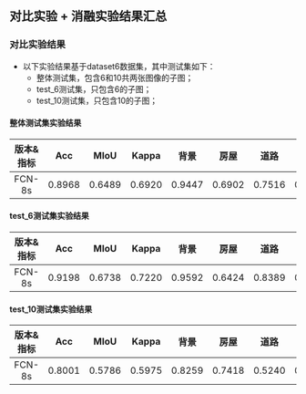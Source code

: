 ## 对比实验 + 消融实验结果汇总

### 对比实验结果
- 以下实验结果基于dataset6数据集，其中测试集如下：
  - 整体测试集，包含6和10共两张图像的子图；
  - test_6测试集，只包含6的子图；
  - test_10测试集，只包含10的子图；

#### 整体测试集实验结果

|     版本&指标    |  Acc   |  MIoU  | Kappa  |  背景  |  房屋  |  道路  |  车辆  |
| :-----: | :----: | :----: | :----: | :----: | :----: | :----: | :----: |
|  FCN-8s  | 0.8968 | 0.6489 | 0.6920 | 0.9447 | 0.6902 | 0.7516 | 0.7465 |


#### test_6测试集实验结果

|     版本&指标    |  Acc   |  MIoU  | Kappa  |  背景  |  房屋  |  道路  |  车辆  |
| :-----: | :----: | :----: | :----: | :----: | :----: | :----: | :----: |
|  FCN-8s  | 0.9198 | 0.6738 | 0.7220 | 0.9592 | 0.6424 | 0.8389 | 0.7756 |

#### test_10测试集实验结果

|     版本&指标    |  Acc   |  MIoU  | Kappa  |  背景  |  房屋  |  道路  |  车辆  |
| :-----: | :----: | :----: | :----: | :----: | :----: | :----: | :----: |
|  FCN-8s  | 0.8001 | 0.5786 | 0.5975 | 0.8259 | 0.7418 | 0.5240 | 0.7309 |
